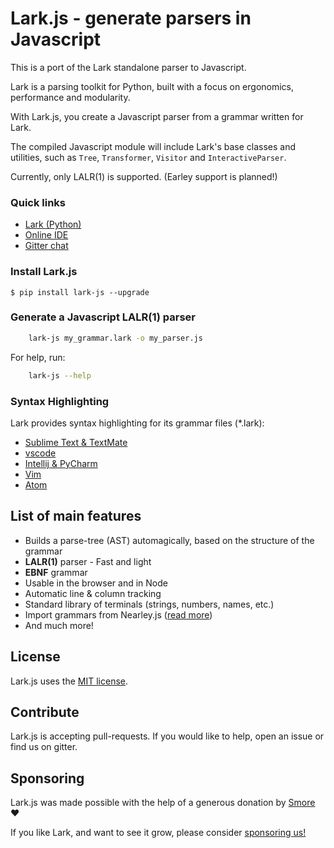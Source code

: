 # Lark.js - generate parsers in Javascript

This is a port of the Lark standalone parser to Javascript.

Lark is a parsing toolkit for Python, built with a focus on ergonomics, performance and modularity.

With Lark.js, you create a Javascript parser from a grammar written for Lark.

The compiled Javascript module will include Lark's base classes and utilities, 
such as `Tree`, `Transformer`, `Visitor` and `InteractiveParser`.

Currently, only LALR(1) is supported. (Earley support is planned!)

### Quick links

- [Lark (Python)](https://https://github.com/lark-parser/lark)
- [Online IDE](https://lark-parser.github.io/ide)
- [Gitter chat](https://gitter.im/lark-parser/Lobby)

### Install Lark.js

    $ pip install lark-js --upgrade

### Generate a Javascript LALR(1) parser

```bash
	lark-js my_grammar.lark -o my_parser.js
```

For help, run:

```bash
	lark-js --help
```

### Syntax Highlighting

Lark provides syntax highlighting for its grammar files (\*.lark):

- [Sublime Text & TextMate](https://github.com/lark-parser/lark_syntax)
- [vscode](https://github.com/lark-parser/vscode-lark)
- [Intellij & PyCharm](https://github.com/lark-parser/intellij-syntax-highlighting)
- [Vim](https://github.com/lark-parser/vim-lark-syntax)
- [Atom](https://github.com/Alhadis/language-grammars)


## List of main features

 - Builds a parse-tree (AST) automagically, based on the structure of the grammar
 - **LALR(1)** parser - Fast and light
 - **EBNF** grammar
 - Usable in the browser and in Node
 - Automatic line & column tracking
 - Standard library of terminals (strings, numbers, names, etc.)
 - Import grammars from Nearley.js ([read more](/docs/tools.md#importing-grammars-from-nearleyjs))
 - And much more!

## License

Lark.js uses the [MIT license](LICENSE).

## Contribute

Lark.js is accepting pull-requests. If you would like to help, open an issue or find us on gitter.

## Sponsoring

Lark.js was made possible with the help of a generous donation by [Smore](https://www.smore.com/) ❤️

If you like Lark, and want to see it grow, please consider [sponsoring us!](https://github.com/sponsors/lark-parser)
